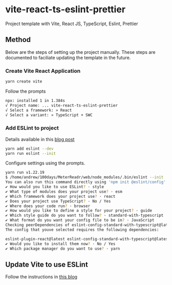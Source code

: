 # vite-react-ts-eslint-prettier

Project template with Vite, React JS, TypeScript, Eslint, Prettier

## Method

Below are the steps of setting up the project manually. These steps are documented to faciliate updating the template in the future.

### Create Vite React Application

```bash
yarn create vite
```

Follow the prompts

```bash
npx: installed 1 in 1.384s
√ Project name: ... vite-react-ts-eslint-prettier
√ Select a framework: » React
√ Select a variant: » TypeScript + SWC
```

### Add ESLint to project

Details available in this [blog post](https://dev.to/knowankit/setup-eslint-and-prettier-in-react-app-357b)

```bash
yarn add eslint --dev
yarn run eslint --init
```

Configure settings using the prompts.

```bash
yarn run v1.22.19
$ /home/andrew/100days/MeterReadr/web/node_modules/.bin/eslint --init
You can also run this command directly using 'npm init @eslint/config'.
✔ How would you like to use ESLint? · style
✔ What type of modules does your project use? · esm
✔ Which framework does your project use? · react
✔ Does your project use TypeScript? · No / Yes
✔ Where does your code run? · browser
✔ How would you like to define a style for your project? · guide
✔ Which style guide do you want to follow? · standard-with-typescript
✔ What format do you want your config file to be in? · JavaScript
Checking peerDependencies of eslint-config-standard-with-typescript@latest
The config that youve selected requires the following dependencies:

eslint-plugin-react@latest eslint-config-standard-with-typescript@latest @typescript-eslint/eslint-plugin@^5.0.0 eslint@^8.0.1 eslint-plugin-import@^2.25.2 eslint-plugin-n@^15.0.0 eslint-plugin-promise@^6.0.0 typescript@*
✔ Would you like to install them now? · No / Yes
✔ Which package manager do you want to use? · yarn
```

## Update Vite to use ESLint

Follow the instructions in [this blog](https://www.robinwieruch.de/vite-eslint/)
